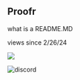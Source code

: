 ## Proofr
what is a README.MD

views since 2/26/24

![](https://komarev.com/ghpvc/?username=proofr)

![discord](https://discord-readme-badge.vercel.app/api?id=1153670965939675249)
